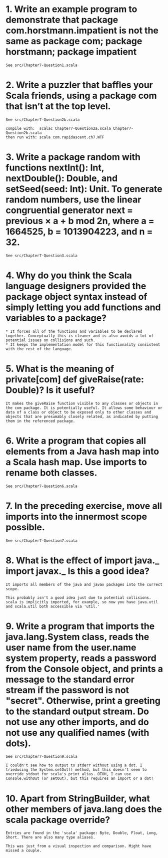 # 1. Write an example program to demonstrate that package com.horstmann.impatient is not the same as package com; package horstmann; package impatient

    See src/Chapter7-Question1.scala

# 2. Write a puzzler that baffles your Scala friends, using a package com that isn’t at the top level.

    See src/Chapter7-Question2b.scala

    compile with:  scalac Chapter7-Question2a.scala Chapter7-Question2b.scala 
    then run with: scala com.rapidascent.ch7.WTF

# 3. Write a package random with functions nextInt(): Int, nextDouble(): Double, and setSeed(seed: Int): Unit. To generate random numbers, use the linear congruential generator next = previous × a + b mod 2n, where a = 1664525, b = 1013904223, and n = 32.

    See src/Chapter7-Question3.scala

# 4. Why do you think the Scala language designers provided the package object syntax instead of simply letting you add functions and variables to a package?

    * It forces all of the functions and variables to be declared together. Conceptually this is cleaner and is also avoids a lot of potential issues on collisions and such.
    * It keeps the implementation model for this functionality consistent with the rest of the language.

# 5. What is the meaning of private[com] def giveRaise(rate: Double)? Is it useful?

    It makes the giveRaise function visible to any classes or objects in the com package. It is potentially useful. It allows some behaviour or data of a class or object to be exposed only to other classes and objects that are presumably closely related, as indicated by putting them in the referenced package.

# 6. Write a program that copies all elements from a Java hash map into a Scala hash map. Use imports to rename both classes.

    See src/Chapter7-Question6.scala

# 7. In the preceding exercise, move all imports into the innermost scope possible.

    See src/Chapter7-Question7.scala

# 8. What is the effect of import java._ import javax._ Is this a good idea?

    It imports all members of the java and javax packages into the currect scope.

    This probably isn't a good idea just due to potential collisions. scala is implicitly imported, for example, so now you have java.util and scala.util both accessible via 'util.'

# 9. Write a program that imports the java.lang.System class, reads the user name from the user.name system property, reads a password from the Console object, and prints a message to the standard error stream if the password is not "secret". Otherwise, print a greeting to the standard output stream. Do not use any other imports, and do not use any qualified names (with dots).

    See src/Chapter7-Question9.scala

    I couldn't see how to output to stderr without using a dot. I triedusing the System.setOut() method, but this doesn't seem to override stdout for scala's print alias. OTOH, I can use Console.withOut (or setOut), but this requires an import or a dot!

# 10. Apart from StringBuilder, what other members of java.lang does the scala package override?

    Entries are found in the 'scala' package: Byte, Double, Float, Long, Short. There are also many type aliases.

    This was just from a visual inspection and comparison. Might have missed a couple.
